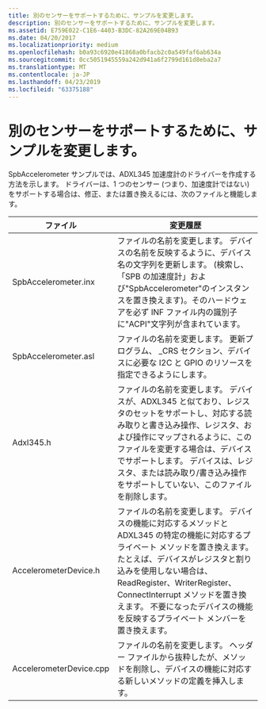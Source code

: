```yaml
---
title: 別のセンサーをサポートするために、サンプルを変更します。
description: 別のセンサーをサポートするために、サンプルを変更します。
ms.assetid: E759E022-C1E6-4403-B3DC-82A269E04B93
ms.date: 04/20/2017
ms.localizationpriority: medium
ms.openlocfilehash: b0a93c6920e41868a0bfacb2c0a549faf6ab634a
ms.sourcegitcommit: 0cc5051945559a242d941a6f2799d161d8eba2a7
ms.translationtype: MT
ms.contentlocale: ja-JP
ms.lasthandoff: 04/23/2019
ms.locfileid: "63375188"
---
```

# <a name="modify-the-sample-to-support-another-sensor"></a>別のセンサーをサポートするために、サンプルを変更します。


SpbAccelerometer サンプルでは、ADXL345 加速度計のドライバーを作成する方法を示します。 ドライバーは、1 つのセンサー (つまり、加速度計ではない) をサポートする場合は、修正、または置き換えるには、次のファイルと機能します。

| ファイル                    | 変更履歴                                                                                                                                                                                                                                                                                                                                                                             |
|-------------------------|---------------------------------------------------------------------------------------------------------------------------------------------------------------------------------------------------------------------------------------------------------------------------------------------------------------------------------------------------------------------------------------|
| SpbAccelerometer.inx    | ファイルの名前を変更します。 デバイスの名前を反映するように、デバイス名の文字列を更新します。 (検索し、「SPB の加速度計」および"SpbAccelerometer"のインスタンスを置き換えます)。そのハードウェアを必ず INF ファイル内の識別子に"ACPI"文字列が含まれています。                                                                                                                                      |
| SpbAccelerometer.asl    | ファイルの名前を変更します。 更新プログラム、 \_CRS セクション、デバイスに必要な I2C と GPIO のリソースを指定できるようにします。                                                                                                                                                                                                                                                                    |
| Adxl345.h               | ファイルの名前を変更します。 デバイスが、ADXL345 と似ており、レジスタのセットをサポートし、対応する読み取りと書き込み操作、レジスタ、および操作にマップされるように、このファイルを変更する場合は、デバイスでサポートします。 デバイスは、レジスタ、または読み取り/書き込み操作をサポートしていない、このファイルを削除します。                                                             |
| AccelerometerDevice.h   | ファイルの名前を変更します。 デバイスの機能に対応するメソッドと ADXL345 の特定の機能に対応するプライベート メソッドを置き換えます。 たとえば、デバイスがレジスタと割り込みを使用しない場合は、ReadRegister、WriterRegister、ConnectInterrupt メソッドを置き換えます。 不要になったデバイスの機能を反映するプライベート メンバーを置き換えます。 |
| AccelerometerDevice.cpp | ファイルの名前を変更します。 ヘッダー ファイルから抜粋したが、メソッドを削除し、デバイスの機能に対応する新しいメソッドの定義を挿入します。                                                                                                                                                                                                                  |

 

 

 




